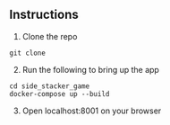 
## Instructions

1.  Clone the repo

```
git clone 
```

2. Run the following to bring up the app

```
cd side_stacker_game
docker-compose up --build
```

3. Open localhost:8001 on your browser